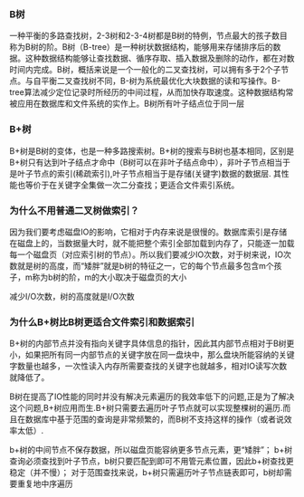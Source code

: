 ### B树
一种平衡的多路查找树，2-3树和2-3-4树都是B树的特例，节点最大的孩子数目称为B树的阶。B树（B-tree）是一种树状数据结构，能够用来存储排序后的数据。这种数据结构能够让查找数据、循序存取、插入数据及删除的动作，都在对数时间内完成。B树，概括来说是一个一般化的二叉查找树，可以拥有多于2个子节点。与自平衡二叉查找树不同，B-树为系统最优化大块数据的读和写操作。B-tree算法减少定位记录时所经历的中间过程，从而加快存取速度。这种数据结构常被应用在数据库和文件系统的实作上。B树所有叶子结点位于同一层


### B+树
B+树是B树的变体，也是一种多路搜索树。B+树的搜索与B树也基本相同，区别是B+树只有达到叶子结点才命中（B树可以在非叶子结点命中），非叶子节点相当于是叶子节点的索引(稀疏索引),叶子节点相当于是存储(关键字)数据的数据层. 其性能也等价于在关键字全集做一次二分查找；更适合文件索引系统。


### 为什么不用普通二叉树做索引？

因为我们要考虑磁盘IO的影响，它相对于内存来说是很慢的。数据库索引是存储在磁盘上的，当数据量大时，就不能把整个索引全部加载到内存了，只能逐一加载每一个磁盘页（对应索引树的节点）。所以我们要减少IO次数，对于树来说，IO次数就是树的高度，而“矮胖”就是b树的特征之一，它的每个节点最多包含m个孩子，m称为b树的阶，m的大小取决于磁盘页的大小

减少I/O次数，树的高度就是I/O次数

### 为什么B+树比B树更适合文件索引和数据索引

B+树的内部节点并没有指向关键字具体信息的指针，因此其内部节点相对于B树更小，如果把所有同一内部节点的关键字放在同一盘块中，那么盘块所能容纳的关键字数量也越多，一次性读入内存所需要查找的关键字也就越多，相对IO读写次数就降低了。

B树在提高了IO性能的同时并没有解决元素遍历的我效率低下的问题,正是为了解决这个问题,B+树应用而生.B+树只需要去遍历叶子节点就可以实现整棵树的遍历.而且在数据库中基于范围的查询是非常频繁的，而B树不支持这样的操作（或者说效率太低）.

b+树的中间节点不保存数据，所以磁盘页能容纳更多节点元素，更“矮胖”；
b+树查询必须查找到叶子节点，b树只要匹配到即可不用管元素位置，因此b+树查找更稳定（并不慢）；
对于范围查找来说，b+树只需遍历叶子节点链表即可，b树却需要重复地中序遍历
